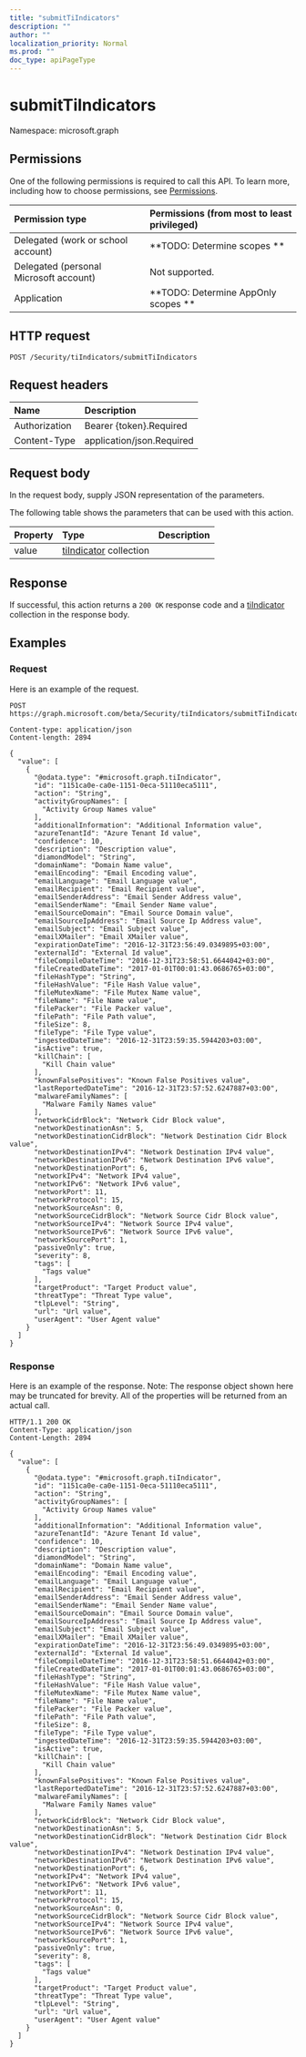 ```yaml
---
title: "submitTiIndicators"
description: ""
author: ""
localization_priority: Normal
ms.prod: ""
doc_type: apiPageType
---
```


# submitTiIndicators

Namespace: microsoft.graph



## Permissions
One of the following permissions is required to call this API. To learn more, including how to choose permissions, see [Permissions](/concepts/permissions-reference.md).

|Permission type|Permissions (from most to least privileged)|
|:---|:---|
|Delegated (work or school account)|**TODO: Determine scopes **|
|Delegated (personal Microsoft account)|Not supported.|
|Application|**TODO: Determine AppOnly scopes **|

## HTTP request
<!-- {
  "blockType": "ignored"
}
-->
``` http
POST /Security/tiIndicators/submitTiIndicators
```

## Request headers
|Name|Description|
|:---|:---|
|Authorization|Bearer {token}.Required|
|Content-Type|application/json.Required|

## Request body
In the request body, supply JSON representation of the parameters.

The following table shows the parameters that can be used with this action.

|Property|Type|Description|
|:---|:---|:---|
|value|[tiIndicator](../resources/tiindicator.md) collection||



## Response
If successful, this action returns a `200 OK` response code and a [tiIndicator](../resources/tiindicator.md) collection in the response body.

## Examples

### Request
Here is an example of the request.
<!-- {
  "blockType": "request",
  "name": "tiindicator_submittiindicators"
}
-->
``` http
POST https://graph.microsoft.com/beta/Security/tiIndicators/submitTiIndicators

Content-type: application/json
Content-length: 2894

{
  "value": [
    {
      "@odata.type": "#microsoft.graph.tiIndicator",
      "id": "1151ca0e-ca0e-1151-0eca-51110eca5111",
      "action": "String",
      "activityGroupNames": [
        "Activity Group Names value"
      ],
      "additionalInformation": "Additional Information value",
      "azureTenantId": "Azure Tenant Id value",
      "confidence": 10,
      "description": "Description value",
      "diamondModel": "String",
      "domainName": "Domain Name value",
      "emailEncoding": "Email Encoding value",
      "emailLanguage": "Email Language value",
      "emailRecipient": "Email Recipient value",
      "emailSenderAddress": "Email Sender Address value",
      "emailSenderName": "Email Sender Name value",
      "emailSourceDomain": "Email Source Domain value",
      "emailSourceIpAddress": "Email Source Ip Address value",
      "emailSubject": "Email Subject value",
      "emailXMailer": "Email XMailer value",
      "expirationDateTime": "2016-12-31T23:56:49.0349895+03:00",
      "externalId": "External Id value",
      "fileCompileDateTime": "2016-12-31T23:58:51.6644042+03:00",
      "fileCreatedDateTime": "2017-01-01T00:01:43.0686765+03:00",
      "fileHashType": "String",
      "fileHashValue": "File Hash Value value",
      "fileMutexName": "File Mutex Name value",
      "fileName": "File Name value",
      "filePacker": "File Packer value",
      "filePath": "File Path value",
      "fileSize": 8,
      "fileType": "File Type value",
      "ingestedDateTime": "2016-12-31T23:59:35.5944203+03:00",
      "isActive": true,
      "killChain": [
        "Kill Chain value"
      ],
      "knownFalsePositives": "Known False Positives value",
      "lastReportedDateTime": "2016-12-31T23:57:52.6247887+03:00",
      "malwareFamilyNames": [
        "Malware Family Names value"
      ],
      "networkCidrBlock": "Network Cidr Block value",
      "networkDestinationAsn": 5,
      "networkDestinationCidrBlock": "Network Destination Cidr Block value",
      "networkDestinationIPv4": "Network Destination IPv4 value",
      "networkDestinationIPv6": "Network Destination IPv6 value",
      "networkDestinationPort": 6,
      "networkIPv4": "Network IPv4 value",
      "networkIPv6": "Network IPv6 value",
      "networkPort": 11,
      "networkProtocol": 15,
      "networkSourceAsn": 0,
      "networkSourceCidrBlock": "Network Source Cidr Block value",
      "networkSourceIPv4": "Network Source IPv4 value",
      "networkSourceIPv6": "Network Source IPv6 value",
      "networkSourcePort": 1,
      "passiveOnly": true,
      "severity": 8,
      "tags": [
        "Tags value"
      ],
      "targetProduct": "Target Product value",
      "threatType": "Threat Type value",
      "tlpLevel": "String",
      "url": "Url value",
      "userAgent": "User Agent value"
    }
  ]
}
```

### Response
Here is an example of the response. Note: The response object shown here may be truncated for brevity. All of the properties will be returned from an actual call.
<!-- {
  "blockType": "response",
  "truncated": true,
  "@odata.type": "collection(microsoft.graph.tiindicator)"
}
-->
``` http
HTTP/1.1 200 OK
Content-Type: application/json
Content-Length: 2894

{
  "value": [
    {
      "@odata.type": "#microsoft.graph.tiIndicator",
      "id": "1151ca0e-ca0e-1151-0eca-51110eca5111",
      "action": "String",
      "activityGroupNames": [
        "Activity Group Names value"
      ],
      "additionalInformation": "Additional Information value",
      "azureTenantId": "Azure Tenant Id value",
      "confidence": 10,
      "description": "Description value",
      "diamondModel": "String",
      "domainName": "Domain Name value",
      "emailEncoding": "Email Encoding value",
      "emailLanguage": "Email Language value",
      "emailRecipient": "Email Recipient value",
      "emailSenderAddress": "Email Sender Address value",
      "emailSenderName": "Email Sender Name value",
      "emailSourceDomain": "Email Source Domain value",
      "emailSourceIpAddress": "Email Source Ip Address value",
      "emailSubject": "Email Subject value",
      "emailXMailer": "Email XMailer value",
      "expirationDateTime": "2016-12-31T23:56:49.0349895+03:00",
      "externalId": "External Id value",
      "fileCompileDateTime": "2016-12-31T23:58:51.6644042+03:00",
      "fileCreatedDateTime": "2017-01-01T00:01:43.0686765+03:00",
      "fileHashType": "String",
      "fileHashValue": "File Hash Value value",
      "fileMutexName": "File Mutex Name value",
      "fileName": "File Name value",
      "filePacker": "File Packer value",
      "filePath": "File Path value",
      "fileSize": 8,
      "fileType": "File Type value",
      "ingestedDateTime": "2016-12-31T23:59:35.5944203+03:00",
      "isActive": true,
      "killChain": [
        "Kill Chain value"
      ],
      "knownFalsePositives": "Known False Positives value",
      "lastReportedDateTime": "2016-12-31T23:57:52.6247887+03:00",
      "malwareFamilyNames": [
        "Malware Family Names value"
      ],
      "networkCidrBlock": "Network Cidr Block value",
      "networkDestinationAsn": 5,
      "networkDestinationCidrBlock": "Network Destination Cidr Block value",
      "networkDestinationIPv4": "Network Destination IPv4 value",
      "networkDestinationIPv6": "Network Destination IPv6 value",
      "networkDestinationPort": 6,
      "networkIPv4": "Network IPv4 value",
      "networkIPv6": "Network IPv6 value",
      "networkPort": 11,
      "networkProtocol": 15,
      "networkSourceAsn": 0,
      "networkSourceCidrBlock": "Network Source Cidr Block value",
      "networkSourceIPv4": "Network Source IPv4 value",
      "networkSourceIPv6": "Network Source IPv6 value",
      "networkSourcePort": 1,
      "passiveOnly": true,
      "severity": 8,
      "tags": [
        "Tags value"
      ],
      "targetProduct": "Target Product value",
      "threatType": "Threat Type value",
      "tlpLevel": "String",
      "url": "Url value",
      "userAgent": "User Agent value"
    }
  ]
}
```

